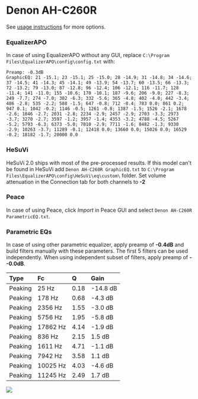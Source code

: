 # Denon AH-C260R
See [usage instructions](https://github.com/jaakkopasanen/AutoEq#usage) for more options.

### EqualizerAPO
In case of using EqualizerAPO without any GUI, replace `C:\Program Files\EqualizerAPO\config\config.txt`
with:
```
Preamp: -0.3dB
GraphicEQ: 21 -15.1; 23 -15.1; 25 -15.0; 28 -14.9; 31 -14.8; 34 -14.6; 37 -14.5; 41 -14.3; 45 -14.1; 49 -13.9; 54 -13.7; 60 -13.5; 66 -13.3; 72 -13.2; 79 -13.0; 87 -12.8; 96 -12.4; 106 -12.1; 116 -11.7; 128 -11.4; 141 -11.0; 155 -10.6; 170 -10.1; 187 -9.6; 206 -9.0; 227 -8.3; 249 -7.7; 274 -7.0; 302 -6.3; 332 -5.6; 365 -4.8; 402 -4.0; 442 -3.4; 486 -2.8; 535 -2.2; 588 -1.5; 647 -0.8; 712 -0.4; 783 0.0; 861 0.2; 947 0.1; 1042 -0.2; 1146 -0.5; 1261 -0.8; 1387 -1.5; 1526 -2.1; 1678 -2.6; 1846 -2.7; 2031 -2.8; 2234 -2.9; 2457 -2.9; 2703 -3.3; 2973 -3.7; 3270 -2.7; 3597 -1.2; 3957 -1.4; 4353 -3.2; 4788 -4.5; 5267 -5.2; 5793 -6.3; 6373 -5.0; 7010 -2.9; 7711 -1.6; 8482 -1.3; 9330 -2.9; 10263 -3.7; 11289 -0.1; 12418 0.0; 13660 0.0; 15026 0.0; 16529 -0.2; 18182 -1.7; 20000 0.0
```

### HeSuVi
HeSuVi 2.0 ships with most of the pre-processed results. If this model can't be found in HeSuVi add
`Denon AH-C260R GraphicEQ.txt` to `C:\Program Files\EqualizerAPO\config\HeSuVi\eq\custom\` folder.
Set volume attenuation in the Connection tab for both channels to **-2**

### Peace
In case of using Peace, click *Import* in Peace GUI and select `Denon AH-C260R ParametricEQ.txt`.

### Parametric EQs
In case of using other parametric equalizer, apply preamp of **-0.4dB** and build filters manually
with these parameters. The first 5 filters can be used independently.
When using independent subset of filters, apply preamp of **--0.0dB**.

| Type    | Fc       |    Q | Gain     |
|:--------|:---------|:-----|:---------|
| Peaking | 25 Hz    | 0.18 | -14.8 dB |
| Peaking | 178 Hz   | 0.68 | -4.3 dB  |
| Peaking | 2356 Hz  | 1.55 | -3.0 dB  |
| Peaking | 5756 Hz  | 1.95 | -5.8 dB  |
| Peaking | 17862 Hz | 4.14 | -1.9 dB  |
| Peaking | 836 Hz   | 2.15 | 1.5 dB   |
| Peaking | 1611 Hz  | 4.71 | -1.1 dB  |
| Peaking | 7942 Hz  | 3.58 | 1.1 dB   |
| Peaking | 10025 Hz | 4.03 | -4.6 dB  |
| Peaking | 11245 Hz | 2.49 | 1.7 dB   |

![](https://raw.githubusercontent.com/jaakkopasanen/AutoEq/master/results/headphonecom/sbaf-serious/Denon%20AH-C260R/Denon%20AH-C260R.png)